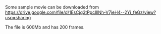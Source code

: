 Some sample movie can be downloaded from https://drive.google.com/file/d/1EsCjg3tPpcIllNh-V7jeH4--2Yi_feGz/view?usp=sharing

The file is 600Mb and has 200 frames.
